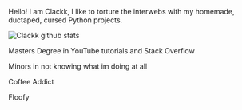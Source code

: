 Hello! I am Clackk, I like to torture the interwebs with my
homemade, ductaped, cursed Python projects.

![Clackk github stats](https://github-readme-stats.vercel.app/api?username=Clackk&show_icons=true&hide_border=true)

Masters Degree in YouTube tutorials and Stack Overflow

Minors in not knowing what im doing at all

Coffee Addict

Floofy
<!---
Clackk/Clackk is a ✨ special ✨ repository because its `README.md` (this file) appears on your GitHub profile.
You can click the Preview link to take a look at your changes.
--->
